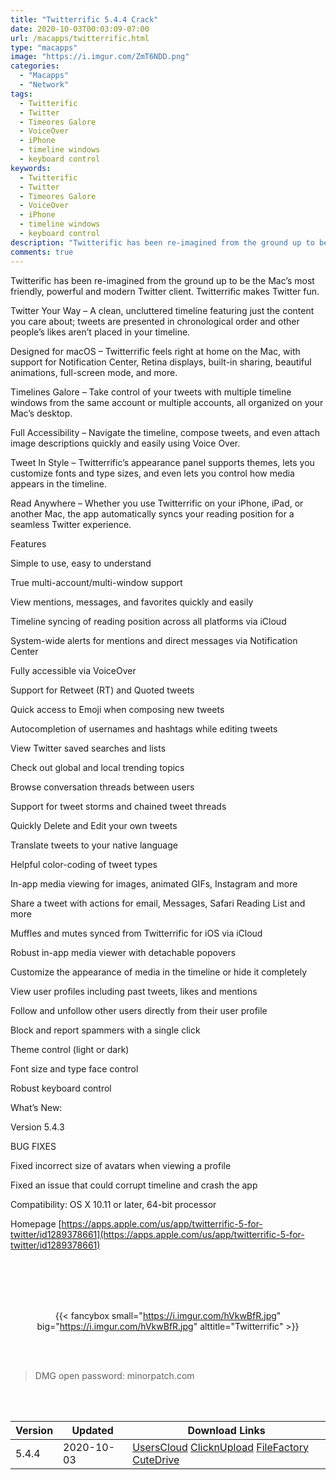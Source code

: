 ```yaml
---
title: "Twitterrific 5.4.4 Crack"
date: 2020-10-03T00:03:09-07:00
url: /macapps/twitterrific.html
type: "macapps"
image: "https://i.imgur.com/ZmT6NDD.png"
categories:
  - "Macapps"
  - "Network"
tags:
  - Twitterific
  - Twitter
  - Timeores Galore
  - VoiceOver
  - iPhone
  - timeline windows
  - keyboard control
keywords:
  - Twitterific
  - Twitter
  - Timeores Galore
  - VoiceOver
  - iPhone
  - timeline windows
  - keyboard control
description: "Twitterific has been re-imagined from the ground up to be the Mac’s most friendly, powerful and modern Twitter client. Twitterrific makes Twitter fun."
comments: true
---
```


Twitterific has been re-imagined from the ground up to be the Mac’s most friendly, powerful and modern Twitter client. Twitterrific makes Twitter fun.

Twitter Your Way – A clean, uncluttered timeline featuring just the content you care about; tweets are presented in chronological order and other people’s likes aren’t placed in your timeline.

Designed for macOS – Twitterrific feels right at home on the Mac, with support for Notification Center, Retina displays, built-in sharing, beautiful animations, full-screen mode, and more.

Timelines Galore – Take control of your tweets with multiple timeline windows from the same account or multiple accounts, all organized on your Mac’s desktop.

Full Accessibility – Navigate the timeline, compose tweets, and even attach image descriptions quickly and easily using Voice Over.

Tweet In Style – Twitterrific’s appearance panel supports themes, lets you customize fonts and type sizes, and even lets you control how media appears in the timeline.

Read Anywhere – Whether you use Twitterrific on your iPhone, iPad, or another Mac, the app automatically syncs your reading position for a seamless Twitter experience.

Features

Simple to use, easy to understand

True multi-account/multi-window support

View mentions, messages, and favorites quickly and easily

Timeline syncing of reading position across all platforms via iCloud

System-wide alerts for mentions and direct messages via Notification Center

Fully accessible via VoiceOver

Support for Retweet (RT) and Quoted tweets

Quick access to Emoji when composing new tweets

Autocompletion of usernames and hashtags while editing tweets

View Twitter saved searches and lists

Check out global and local trending topics

Browse conversation threads between users

Support for tweet storms and chained tweet threads

Quickly Delete and Edit your own tweets

Translate tweets to your native language

Helpful color-coding of tweet types

In-app media viewing for images, animated GIFs, Instagram and more

Share a tweet with actions for email, Messages, Safari Reading List and more

Muffles and mutes synced from Twitterrific for iOS via iCloud

Robust in-app media viewer with detachable popovers

Customize the appearance of media in the timeline or hide it completely

View user profiles including past tweets, likes and mentions

Follow and unfollow other users directly from their user profile

Block and report spammers with a single click

Theme control (light or dark)

Font size and type face control

Robust keyboard control

What’s New:

Version 5.4.3

BUG FIXES

Fixed incorrect size of avatars when viewing a profile

Fixed an issue that could corrupt timeline and crash the app

Compatibility: OS X 10.11 or later, 64-bit processor

Homepage [https://apps.apple.com/us/app/twitterrific-5-for-twitter/id1289378661](https://apps.apple.com/us/app/twitterrific-5-for-twitter/id1289378661)

<br/>
<br/>
<script async src="https://pagead2.googlesyndication.com/pagead/js/adsbygoogle.js"></script>
<ins class="adsbygoogle"
     style="display:block; text-align:center;"
     data-ad-layout="in-article"
     data-ad-format="fluid"
     data-ad-client="ca-pub-8746275014476192"
     data-ad-slot="5144997159"></ins>
<script>
     (adsbygoogle = window.adsbygoogle || []).push({});
</script>
<br/>
<br/>


<center>

{{< fancybox small="https://i.imgur.com/hVkwBfR.jpg" big="https://i.imgur.com/hVkwBfR.jpg" alttitle="Twitterrific" >}}

</center>

<br/>
<br/>


> DMG open password: minorpatch.com

<br/>

<br/>
<div id="history_version" class="history_version">

| Version | Updated | Download Links |
| ---- | ---- | ---- |
| 5.4.4 | 2020-10-03 | [UsersCloud](https://ouo.io/7PkWLDS)   [ClicknUpload](https://ouo.io/CMDGmjl)   [FileFactory](https://ouo.io/z0yBRyy)   [CuteDrive](https://ouo.io/VaOrmI) |

</div>
